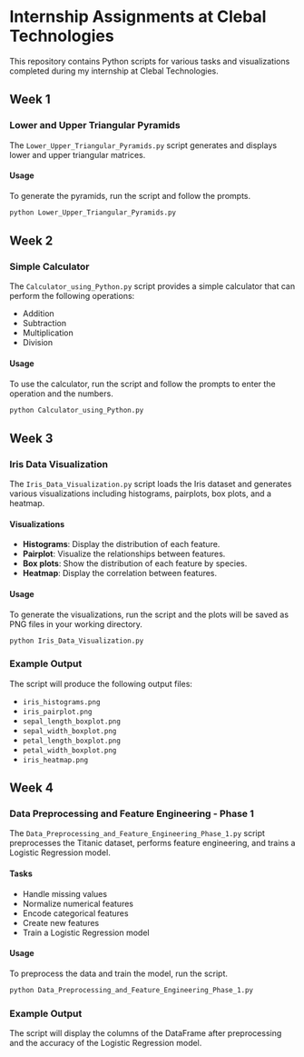 
# Internship Assignments at Clebal Technologies

This repository contains Python scripts for various tasks and visualizations completed during my internship at Clebal Technologies.

## Week 1

### Lower and Upper Triangular Pyramids

The `Lower_Upper_Triangular_Pyramids.py` script generates and displays lower and upper triangular matrices.

#### Usage

To generate the pyramids, run the script and follow the prompts.

```sh
python Lower_Upper_Triangular_Pyramids.py
```

## Week 2

### Simple Calculator

The `Calculator_using_Python.py` script provides a simple calculator that can perform the following operations:
- Addition
- Subtraction
- Multiplication
- Division

#### Usage

To use the calculator, run the script and follow the prompts to enter the operation and the numbers.

```sh
python Calculator_using_Python.py
```

## Week 3

### Iris Data Visualization

The `Iris_Data_Visualization.py` script loads the Iris dataset and generates various visualizations including histograms, pairplots, box plots, and a heatmap.

#### Visualizations

- **Histograms**: Display the distribution of each feature.
- **Pairplot**: Visualize the relationships between features.
- **Box plots**: Show the distribution of each feature by species.
- **Heatmap**: Display the correlation between features.

#### Usage

To generate the visualizations, run the script and the plots will be saved as PNG files in your working directory.

```sh
python Iris_Data_Visualization.py
```

### Example Output

The script will produce the following output files:
- `iris_histograms.png`
- `iris_pairplot.png`
- `sepal_length_boxplot.png`
- `sepal_width_boxplot.png`
- `petal_length_boxplot.png`
- `petal_width_boxplot.png`
- `iris_heatmap.png`

## Week 4

### Data Preprocessing and Feature Engineering - Phase 1

The `Data_Preprocessing_and_Feature_Engineering_Phase_1.py` script preprocesses the Titanic dataset, performs feature engineering, and trains a Logistic Regression model.

#### Tasks

- Handle missing values
- Normalize numerical features
- Encode categorical features
- Create new features
- Train a Logistic Regression model

#### Usage

To preprocess the data and train the model, run the script.

```sh
python Data_Preprocessing_and_Feature_Engineering_Phase_1.py
```

### Example Output

The script will display the columns of the DataFrame after preprocessing and the accuracy of the Logistic Regression model.
